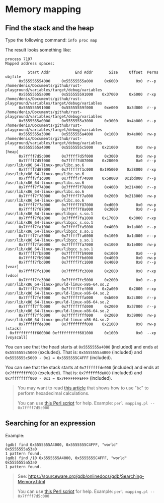 # Memory mapping

## Find the stack and the heap

Type the following command: `info proc map`

The result looks something like:

```
process 7197
Mapped address spaces:

          Start Addr           End Addr       Size     Offset  Perms  objfile
      0x555555554000     0x55555555a000     0x6000        0x0  r--p   /home/denis/Documents/github/rust-playground/variables/target/debug/variables
      0x55555555a000     0x555555591000    0x37000     0x6000  r-xp   /home/denis/Documents/github/rust-playground/variables/target/debug/variables
      0x555555591000     0x55555559f000     0xe000    0x3d000  r--p   /home/denis/Documents/github/rust-playground/variables/target/debug/variables
      0x5555555a0000     0x5555555a3000     0x3000    0x4b000  r--p   /home/denis/Documents/github/rust-playground/variables/target/debug/variables
      0x5555555a3000     0x5555555a4000     0x1000    0x4e000  rw-p   /home/denis/Documents/github/rust-playground/variables/target/debug/variables
      0x5555555a4000     0x5555555c5000    0x21000        0x0  rw-p   [heap]
      0x7ffff7d5c000     0x7ffff7d5f000     0x3000        0x0  rw-p   
      0x7ffff7d5f000     0x7ffff7d87000    0x28000        0x0  r--p   /usr/lib/x86_64-linux-gnu/libc.so.6
      0x7ffff7d87000     0x7ffff7f1c000   0x195000    0x28000  r-xp   /usr/lib/x86_64-linux-gnu/libc.so.6
      0x7ffff7f1c000     0x7ffff7f74000    0x58000   0x1bd000  r--p   /usr/lib/x86_64-linux-gnu/libc.so.6
      0x7ffff7f74000     0x7ffff7f78000     0x4000   0x214000  r--p   /usr/lib/x86_64-linux-gnu/libc.so.6
      0x7ffff7f78000     0x7ffff7f7a000     0x2000   0x218000  rw-p   /usr/lib/x86_64-linux-gnu/libc.so.6
      0x7ffff7f7a000     0x7ffff7f87000     0xd000        0x0  rw-p   
      0x7ffff7f87000     0x7ffff7f8a000     0x3000        0x0  r--p   /usr/lib/x86_64-linux-gnu/libgcc_s.so.1
      0x7ffff7f8a000     0x7ffff7fa1000    0x17000     0x3000  r-xp   /usr/lib/x86_64-linux-gnu/libgcc_s.so.1
      0x7ffff7fa1000     0x7ffff7fa5000     0x4000    0x1a000  r--p   /usr/lib/x86_64-linux-gnu/libgcc_s.so.1
      0x7ffff7fa5000     0x7ffff7fa6000     0x1000    0x1d000  r--p   /usr/lib/x86_64-linux-gnu/libgcc_s.so.1
      0x7ffff7fa6000     0x7ffff7fa7000     0x1000    0x1e000  rw-p   /usr/lib/x86_64-linux-gnu/libgcc_s.so.1
      0x7ffff7fb8000     0x7ffff7fb9000     0x1000        0x0  ---p   
      0x7ffff7fb9000     0x7ffff7fbd000     0x4000        0x0  rw-p   
      0x7ffff7fbd000     0x7ffff7fc1000     0x4000        0x0  r--p   [vvar]
      0x7ffff7fc1000     0x7ffff7fc3000     0x2000        0x0  r-xp   [vdso]
      0x7ffff7fc3000     0x7ffff7fc5000     0x2000        0x0  r--p   /usr/lib/x86_64-linux-gnu/ld-linux-x86-64.so.2
      0x7ffff7fc5000     0x7ffff7fef000    0x2a000     0x2000  r-xp   /usr/lib/x86_64-linux-gnu/ld-linux-x86-64.so.2
      0x7ffff7fef000     0x7ffff7ffa000     0xb000    0x2c000  r--p   /usr/lib/x86_64-linux-gnu/ld-linux-x86-64.so.2
      0x7ffff7ffb000     0x7ffff7ffd000     0x2000    0x37000  r--p   /usr/lib/x86_64-linux-gnu/ld-linux-x86-64.so.2
      0x7ffff7ffd000     0x7ffff7fff000     0x2000    0x39000  rw-p   /usr/lib/x86_64-linux-gnu/ld-linux-x86-64.so.2
      0x7ffffffde000     0x7ffffffff000    0x21000        0x0  rw-p   [stack]
  0xffffffffff600000 0xffffffffff601000     0x1000        0x0  --xp   [vsyscall]
```

You can see that the head starts at `0x5555555a4000` (included) and ends at `0x5555555c5000` (excluded). That is:
`0x5555555a4000` (included) and `0x5555555c5000 - 0x1 = 0x5555555C4FFF` (included). 

You can see that the stack starts at `0x7ffffffde000` (included) and ends at `0x7ffffffff000` (excluded). That is:
`0x7ffffffde000` (included) and `0x7ffffffff000 - 0x1 = 0x7FFFFFFFEFFF` (included). 

> You may want to read [this article](bc.md) that shows how to use "`bc`" to perform hexadecimal calculations.
>
> You can use [this Perl script](../tools/mapping.pl) for help.
> Example: `perl mapping.pl -- 0x7ffff7d5c000`

## Searching for an expression

Example:

```
(gdb) find 0x5555555A4000, 0x5555555C4FFF, "world"
0x5555555a53a0
1 pattern found.
(gdb) find /10 0x5555555A4000, 0x5555555C4FFF, "world"
0x5555555a53a0
1 pattern found.
```

> See: https://sourceware.org/gdb/onlinedocs/gdb/Searching-Memory.html
>
> You can use [this Perl script](../tools/mapping.pl) for help.
> Example: `perl mapping.pl -- 0x7ffff7d5c000`
